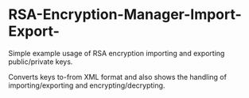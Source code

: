 # RSA-Encryption-Manager-Import-Export-

Simple example usage of RSA encryption importing and exporting public/private keys.

Converts keys to-from XML format and also shows the handling of importing/exporting and encrypting/decrypting.
